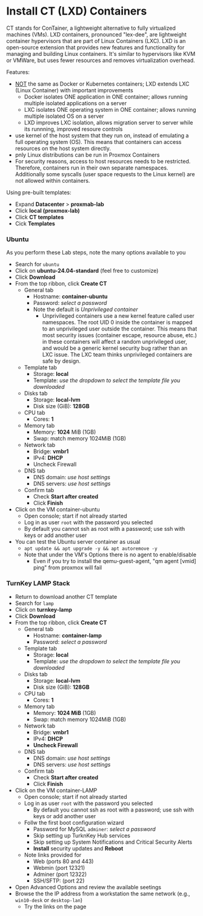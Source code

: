 # Install CT (LXD) Containers
CT stands for ConTainer, a lightweight alternative to fully virtualized machines (VMs). LXD containers, pronounced "lex-dee", are lightweight container hypervisors that are part of Linux Containers (LXC). LXD is an open-source extension that provides new features and functionality for managing and building Linux containers. It's similar to hypervisors like KVM or VMWare, but uses fewer resources and removes virtualization overhead. 

Features:
- <ins>NOT</ins> the same as Docker or Kubernetes containers; LXD extends LXC (Linux Container) with important improvements
  - Docker isolates ONE application in ONE container; allows running multiple isolated applications on a server
  - LXC isolates ONE operating system in ONE container; allows running multiple isolated OS on a server
  - LXD improves LXC isolation, allows migration server to server while its runnning, improved resoure controls
- use kernel of the host system that they run on, instead of emulating a full operating system (OS). This means that containers can access resources on the host system directly.
- pnly Linux distributions can be run in Proxmox Containers
- For security reasons, access to host resources needs to be restricted. Therefore, containers run in their own separate namespaces. Additionally some syscalls (user space requests to the Linux kernel) are not allowed within containers.

Using pre-built templates:
- Expand **Datacenter** > **proxmab-lab**
- Click **local (proxmox-lab)**
- Click **CT templates**
- Cick **Templates**

### Ubuntu
As you perform these Lab steps, note the many options available to you
- Search for `ubuntu`
- Click on **ubuntu-24.04-standard** (feel free to customize)
- Click **Download**
- From the top ribbon, click **Create CT**
  - General tab
    - Hostname: **container-ubuntu**
    - Password: *select a password*
    - Note the default is *Unprivileged container*
      - Unprivileged containers use a new kernel feature called user namespaces. The root UID 0 inside the container is mapped to an unprivileged user outside the container. This means that most security issues (container escape, resource abuse, etc.) in these containers will affect a random unprivileged user, and would be a generic kernel security bug rather than an LXC issue. The LXC team thinks unprivileged containers are safe by design.
  - Template tab
    - Storage: **local**
    - Template: *use the dropdown to select the template file you downloaded*
  - Disks tab
    - Storage: **local-lvm**
    - Disk size (GiB): **128GB**
  - CPU tab
    - Cores: **1**
  - Memory tab
    - Memory: **1024** MiB (1GB)
    - Swap: match memory 1024MiB (1GB)
  - Network tab
    - Bridge: **vmbr1**
    - IPv4: **DHCP**
    - Uncheck Firewall
  - DNS tab
    - DNS domain: *use host settings*
    - DNS servers: *use host settings*
  - Confirm tab
    - Check **Start after created**
    - Click **Finish**
- Click on the VM container-ubuntu
  - Open console; start if not already started
  - Log in as user `root` with the password you selected
  - By default you cannot ssh as root with a password; use ssh with keys or add another user
- You can test the Ubuntu server container as usual
  - `apt update && apt upgrade -y && apt autoremove -y`
  - Note that under the VM's Options there is no agent to enable/disable
    - Even if you try to install the qemu-guest-agent, "qm agent [vmid] ping" from proxmox will fail

### TurnKey LAMP Stack
- Return to download another CT template
- Search for `lamp`
- Click on **turnkey-lamp**
- Click **Download**
- From the top ribbon, click **Create CT**
  - General tab
    - Hostname: **container-lamp**
    - Password: *select a password*
  - Template tab
    - Storage: **local**
    - Template: *use the dropdown to select the template file you downloaded*
  - Disks tab
    - Storage: **local-lvm**
    - Disk size (GiB): **128GB**
  - CPU tab
    - Cores: **1**
  - Memory tab
    - Memory: **1024 MiB** (1GB)
    - Swap: match memory 1024MiB (1GB)
  - Network tab
    - Bridge: **vmbr1**
    - IPv4: **DHCP**
    - **Uncheck Firewall**
  - DNS tab
    - DNS domain: *use host settings*
    - DNS servers: *use host settings*
  - Confirm tab
    - Check **Start after created**
    - Click **Finish**
- Click on the VM container-LAMP
  - Open console; start if not already started
  - Log in as user `root` with the password you selected
    - By default you cannot ssh as root with a password; use ssh with keys or add another user
  - Follw the first boot configuration wizard
    - Password for MySQL `adminer`: *select a password*
    - Skip setting up TurknKey Hub services
    - Skip setting up System Notifications and Critical Security Alerts
    - **Install** security updates and **Reboot**
  - Note links provided for
    - Web (ports 80 and 443)
    - Webmin (port 12321)
    - Adminer (port 12322)
    - SSH/SFTP: (port 22)
- Open Advanced Options and review the available seetings
- Browse the the IP address from a workstation the same network (e.g., `win10-desk` or `desktop-lan`)
  - Try the links on the page
